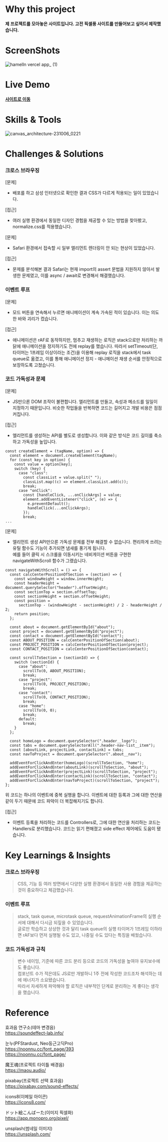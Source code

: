 # Why this project

**제 프로젝트를 모아놓은 사이트입니다. 고전 픽셀풍 사이트를 만들어보고 싶어서 제작했습니다.**

# ScreenShots

![hamelln vercel app_ (1)](https://github.com/hamelln/hamelln/assets/39308313/21733e65-f7b7-48fd-b8db-409be0edbc22)

# Live Demo

**[사이트로 이동](https://hamelln.vercel.app)**

# Skills & Tools

![canvas_architecture-231006_0221](https://github.com/hamelln/hamelln/assets/39308313/8b4aeffb-7945-4586-972f-a372f36445c4)

# Challenges & Solutions

### 크로스 브라우징

[문제]
- 배포를 하고 삼성 인터넷으로 확인한 결과 CSS가 다르게 적용되는 일이 있었습니다.

[접근]
- 여러 실행 환경에서 동일한 디자인 경험을 제공할 수 있는 방법을 찾아봤고, normalize.css를 적용했습니다.

[문제]
- Safari 환경에서 접속할 시 일부 엘리먼트 렌더링이 안 되는 현상이 있었습니다.

[접근]
- 문제를 분석해본 결과 Safari는 현재 import의 assert 문법을 지원하지 않아서 발생한 문제였고, 이를 async / await로 변경해서 해결했습니다.

### 이벤트 루프

[문제]
- 모드 버튼을 연속해서 누르면 애니메이션이 계속 가속된 적이 있습니다. 이는 의도한 바와 괴리가 컸습니다.

[접근]
- 애니메이션은 rAF로 동작하지만, 멈추고 재생하는 로직은 stack으로만 처리하는 까닭에 애니메이션을 정지하기도 전에 replay를 했습니다. 따라서 setTimeout(단, 타이머는 1프레임 이상이라는 조건)을 이용해 replay 로직을 stack에서 task queue로 옮겼고, 이를 통해 애니메이션 정지 - 애니메이션 재생 순서를 안정적으로 보장하도록 고쳤습니다.

### 코드 가독성과 문제

[문제]
- JS만으론 DOM 조작이 불편합니다. 엘리먼트를 만들고, 속성과 메소드를 일일이 지정하기 때문입니다. 비슷한 작업들을 반복하면 코드는 길어지고 개발 비용은 점점 커집니다.

[접근]
- 엘리먼트를 생성하는 API를 별도로 생성합니다. 이와 같은 방식은 코드 길이를 축소하고 가독성을 높입니다.
```
const createElement = (tagName, option) => {
  const element = document.createElement(tagName);
  for (const key in option) {
    const value = option[key];
    switch (key) {
      case "class":
        const classList = value.split(" ");
        classList.map((c) => element.classList.add(c));
        break;
      case "onClick":
        const [handleClick, ...onClickArgs] = value;
        element.addEventListener("click", (e) => {
          e.preventDefault();
          handleClick(...onClickArgs);
        });
        break;
...
```

[문제]
- 엘리먼트 생성 API만으론 가독성 문제를 전부 해결할 수 없습니다. 편리하게 쓰려는 유틸 함수도 기능이 추가되면 냄새를 풍기게 됩니다.  
예를 들어 클릭 시 스크롤을 이동시키는 네비게이션 버튼을 구현한 navigateWithScroll 함수가 그랬습니다.
```
const navigateWithScroll = () => {
  const calcCenterPositionOfSection = (section) => {
    const windowHeight = window.innerHeight;
    const headerHeight = document.querySelector("header").offsetHeight;
    const sectionTop = section.offsetTop;
    const sectionHeight = section.offsetHeight;
    const position =
      sectionTop - (windowHeight - sectionHeight) / 2 - headerHeight / 2;
    return position;
  };
  
  const about = document.getElementById("about");
  const project = document.getElementById("project");
  const contact = document.getElementById("contact");
  const ABOUT_POSITION = calcCenterPositionOfSection(about);
  const PROJECT_POSITION = calcCenterPositionOfSection(project);
  const CONTACT_POSITION = calcCenterPositionOfSection(contact);
  
  const scrollToSection = (sectionId) => {
    switch (sectionId) {
      case "about":
        scrollTo(0, ABOUT_POSITION);
        break;
      case "project":
        scrollTo(0, PROJECT_POSITION);
        break;
      case "contact":
        scrollTo(0, CONTACT_POSITION);
        break;
      case "home":
        scrollTo(0, 0);
        break;
      default:
        break;
    }
  };

  const homeLogo = document.querySelector(".header__logo");
  const tabs = document.querySelectorAll(".header-nav-list__item");
  const [aboutLink, projectLink, contactLink] = tabs;
  const navToProject = document.querySelector(".about__nav");

  addEventForClickAndEnter(homeLogo)(scrollToSection, "home");
  addEventForClickAndEnter(aboutLink)(scrollToSection, "about");
  addEventForClickAndEnter(projectLink)(scrollToSection, "project");
  addEventForClickAndEnter(contactLink)(scrollToSection, "contact");
  addEventForClickAndEnter(navToProject)(scrollToSection, "project");
};
```
위 코드는 하나의 이벤트에 중복 실행을 합니다. 이벤트에 대한 등록과 그에 대한 연산을 같이 두기 때문에 코드 파악이 더 복잡해지기도 합니다.

[접근]
- 이벤트 등록을 처리하는 코드를 Controllers로, 그에 대한 연산을 처리하는 코드는 Handlers로 분리했습니다. 코드는 읽기 편해졌고 side effect 제어에도 도움이 됐습니다.

# Key Learnings & Insights

### 크로스 브라우징
> CSS, 기능 등 여러 방면에서 다양한 실행 환경에서 동일한 사용 경험을 제공하는 것이 중요하다고 체감했습니다.

### 이벤트 루프
> stack, task queue, microtask queue, requestAnimationFrame의 실행 순서에 대해서 다시금 되짚을 수 있었습니다.  
글로만 학습하고 상상한 것과 달리 task queue의 실행 타이머가 1프레임 이하라면 rAF보다 먼저 실행될 수도 있고, 나중일 수도 있다는 특징을 배웠습니다.

### 코드 가독성과 규칙
> 변수 네이밍, 기준에 따른 코드 분리 등으로 코드의 가독성을 높여야 유지보수에도 좋습니다.  
컴포넌트 수가 적은데도 JS로만 개발하니 1주 전에 작성한 코드조차 해석하는 데에 에너지가 소요됐습니다.  
따라서 자세하게 파악해야 할 로직은 내부적인 단계로 분리하는 게 좋다는 생각을 했습니다.

# Reference  

  효과음 연구소(테마 변경음)  
  https://soundeffect-lab.info/

  눈누(PFStardust, Neo둥근고딕Pro)  
  https://noonnu.cc/font_page/393  
  https://noonnu.cc/font_page/

  魔王魂(프로젝트 타이틀 배경음)  
  https://maou.audio/

  pixabay(프로젝트 선택 효과음)  
  https://pixabay.com/sound-effects/

  icons8(이메일 아이콘)  
  https://icons8.com/

  ドット絵こんばーた(이미지 픽셀화)  
  https://app.monopro.org/pixel/

  unsplash(썸네일 이미지)  
  https://unsplash.com/
